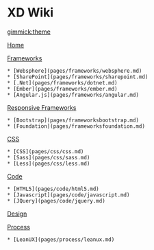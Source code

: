 <!--
  -- Name of your wiki
  -- Do NOT remove the leading `#` character.
  -->

# XD Wiki


<!--
  -- Default theme
  -- (Read: http://dynalon.github.io/mdwiki/#!customizing.md#Theme_chooser)
  -->

[gimmick:theme](spacelab)


<!--
  -- Navigation
  -- (Read: http://dynalon.github.io/mdwiki/#!quickstart.md#Adding_a_navigation)
  -->

[Home]()

[Frameworks](pages/frameworks.md)

	* [Websphere](pages/frameworks/websphere.md)
	* [SharePoint](pages/frameworks/sharepoint.md)
	* [.Net](pages/frameworks/dotnet.md)
	* [Ember](pages/frameworks/ember.md)
	* [Angular.js](pages/frameworks/angular.md)

[Responsive Frameworks](pages/responsiveframeworks.md)

	* [Bootstrap](pages/frameworksbootstrap.md)
	* [Foundation](pages/frameworksfoundation.md)

[CSS](pages/csslanding.md)

	* [CSS](pages/css/css.md)
	* [Sass](pages/css/sass.md)
	* [Less](pages/css/less.md)

[Code](pages/code.md)

	* [HTML5](pages/code/html5.md)
	* [Javascript](pages/code/javascript.md)
	* [JQuery](pages/code/jquery.md)

[Design](pages/design.md)
	
[Process](pages/process.md)

	* [LeanUX](pages/process/leanux.md)

<!-- A more complex navigation example: ----------------------------------------

[Menu Item 1]()

  * # SubMenu Heading 1
  * [SubMenu Item 1](pages/subitem1.md)
  * [SubMenu Item 2](pages/subitem2.md)
  - - - -
  * # SubMenu Heading 2
  * [SubMenu Item 3](pages/subitem3.md)
  - - - -
  * # SubMenu Heading 3
  * [SubMenu Item 3](pages/subitem3.md)

[Menu Item 2](pages/item2.md)

[Menu Item 3](pages/item3.md)

---------------------------------------------------------------------------- -->

<!--
  -- Change the Language
  -- Could be useful when there's more than one language wiki.
  -->

<!--
[Change the Language]()

  * [English (United States)](/en_US/)
  * [English (United Kingdom)](/en_GB/)
  * [Italian](/it/)
-->

<!--
  -- Let the user choose a theme
  -- (Read: http://dynalon.github.io/mdwiki/#!quickstart.md#Adding_a_navigation)
  -->

<!--
[gimmick:themechooser](Choose theme)
-->

